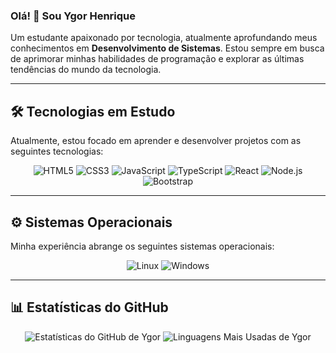 ### Olá! 👋 Sou Ygor Henrique

Um estudante apaixonado por tecnologia, atualmente aprofundando meus conhecimentos em **Desenvolvimento de Sistemas**. Estou sempre em busca de aprimorar minhas habilidades de programação e explorar as últimas tendências do mundo da tecnologia.

---

## 🛠️ Tecnologias em Estudo

Atualmente, estou focado em aprender e desenvolver projetos com as seguintes tecnologias:

<div align="center">
  <img src="https://img.shields.io/badge/HTML5-E34F26?style=for-the-badge&logo=html5&logoColor=white" alt="HTML5"/>
  <img src="https://img.shields.io/badge/CSS3-1572B6?style=for-the-badge&logo=css3&logoColor=white" alt="CSS3"/>
  <img src="https://img.shields.io/badge/JavaScript-F7DF1E?style=for-the-badge&logo=javascript&logoColor=black" alt="JavaScript"/>
  <img src="https://img.shields.io/badge/TypeScript-3178C6?style=for-the-badge&logo=typescript&logoColor=white" alt="TypeScript"/>
  <img src="https://img.shields.io/badge/React-20232A?style=for-the-badge&logo=react&logoColor=61DAFB" alt="React"/>
  <img src="https://img.shields.io/badge/Node.js-339933?style=for-the-badge&logo=nodedotjs&logoColor=white" alt="Node.js"/>
  <img src="https://img.shields.io/badge/Bootstrap-7952B3?style=for-the-badge&logo=bootstrap&logoColor=white" alt="Bootstrap"/>
</div>

---

## ⚙️ Sistemas Operacionais

Minha experiência abrange os seguintes sistemas operacionais:

<div align="center">
  <img src="https://img.shields.io/badge/Linux-FCC624?style=for-the-badge&logo=linux&logoColor=black" alt="Linux"/>
  <img src="https://img.shields.io/badge/Windows-0078D6?style=for-the-badge&logo=windows&logoColor=white" alt="Windows"/>
</div>

---

## 📊 Estatísticas do GitHub

<div align="center">
  <img src="https://github-readme-stats.vercel.app/api?username=ygorhslima&show_icons=true&theme=white" alt="Estatísticas do GitHub de Ygor"/>
  <img src="https://github-readme-stats.vercel.app/api/top-langs/?username=ygorhslima&layout=compact&theme=transparent" alt="Linguagens Mais Usadas de Ygor"/>
</div>


